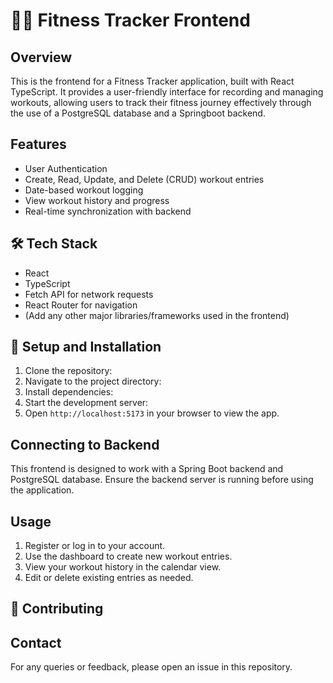 # 🏋️‍♀️ Fitness Tracker Frontend

## Overview

This is the frontend for a Fitness Tracker application, built with React TypeScript. It provides a user-friendly interface for recording and managing workouts, allowing users to track their fitness journey effectively through the use of a PostgreSQL database and a Springboot backend. 

## Features

- User Authentication
- Create, Read, Update, and Delete (CRUD) workout entries
- Date-based workout logging
- View workout history and progress
- Real-time synchronization with backend

## 🛠️ Tech Stack

- React
- TypeScript
- Fetch API for network requests
- React Router for navigation
- (Add any other major libraries/frameworks used in the frontend)

## 🔧 Setup and Installation

1. Clone the repository:
2. Navigate to the project directory:
3. Install dependencies:
4. Start the development server:
5. Open `http://localhost:5173` in your browser to view the app.

## Connecting to Backend

This frontend is designed to work with a Spring Boot backend and PostgreSQL database. Ensure the backend server is running before using the application. 

## Usage

1. Register or log in to your account.
2. Use the dashboard to create new workout entries.
3. View your workout history in the calendar view.
4. Edit or delete existing entries as needed.

## 🤝 Contributing

## Contact

For any queries or feedback, please open an issue in this repository.

